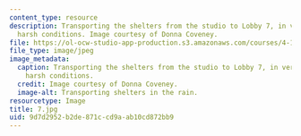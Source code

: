```yaml
---
content_type: resource
description: Transporting the shelters from the studio to Lobby 7, in very real and
  harsh conditions. Image courtesy of Donna Coveney.
file: https://ol-ocw-studio-app-production.s3.amazonaws.com/courses/4-125b-architecture-studio-building-in-landscapes-fall-2005/9d7d2952b2de871ccd9aab10cd872bb9_7.jpg
file_type: image/jpeg
image_metadata:
  caption: Transporting the shelters from the studio to Lobby 7, in very real and
    harsh conditions.
  credit: Image courtesy of Donna Coveney.
  image-alt: Transporting shelters in the rain.
resourcetype: Image
title: 7.jpg
uid: 9d7d2952-b2de-871c-cd9a-ab10cd872bb9
---
```

